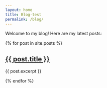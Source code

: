 ```yaml
---
layout: home
title: Blog-test
permalink: /blog/
---
```

Welcome to my blog! Here are my latest posts:

{% for post in site.posts %}
  <h2><a href="{{ post.url }}">{{ post.title }}</a></h2>
  <p>{{ post.excerpt }}</p>
{% endfor %}
